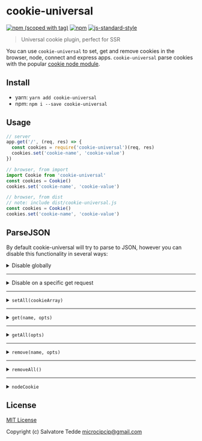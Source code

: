 # cookie-universal
[![npm (scoped with tag)](https://img.shields.io/npm/v/cookie-universal/latest.svg?style=flat-square)](https://npmjs.com/package/cookie-universal)
[![npm](https://img.shields.io/npm/dt/cookie-universal.svg?style=flat-square)](https://npmjs.com/package/cookie-universal)
[![js-standard-style](https://img.shields.io/badge/code_style-standard-brightgreen.svg?style=flat-square)](http://standardjs.com)

> Universal cookie plugin, perfect for SSR

You can use `cookie-universal` to set, get and remove cookies in the browser, node, connect and express apps.
`cookie-universal` parse cookies with the popular [cookie node module](https://github.com/jshttp/cookie).

## Install
- yarn: `yarn add cookie-universal`
- npm: `npm i --save cookie-universal`

## Usage

```js
// server
app.get('/', (req, res) => {
  const cookies = require('cookie-universal')(req, res)
  cookies.set('cookie-name', 'cookie-value')
})

// browser, from import
import Cookie from 'cookie-universal'
const cookies = Cookie()
cookies.set('cookie-name', 'cookie-value')

// browser, from dist
// note: include dist/cookie-universal.js
const cookies = Cookie()
cookies.set('cookie-name', 'cookie-value')
```

## ParseJSON

By default cookie-universal will try to parse to JSON, however you can disable this
functionality in several ways:

<details><summary>Disable globally</summary><p>
```js
// server
const parseJSON = false
app.get('/', (req, res) => {
  const cookies = require('cookie-universal')(req, res, parseJSON)
  cookies.set('cookie-name', 'cookie-value')
})

// browser, from import
import Cookie from 'cookie-universal'
const parseJSON = false
const cookies = Cookie(false, false, parseJSON)
cookies.set('cookie-name', 'cookie-value')
```
</p></details>

---

<details><summary>Disable locally on the fly</summary><p>
```js
// server
app.get('/', (req, res) => {
  const cookies = require('cookie-universal')(req, res)
  cookies.parseJSON = false
})

// browser, from import
import Cookie from 'cookie-universal'
const cookies = Cookie(false, false)
cookies.parseJSON = false
```
</p></details>

---

<details><summary>Disable on a specific get request</summary><p>
```js
// server
app.get('/', (req, res) => {
  const cookies = require('cookie-universal')(req, res)
  cookies.set('cookie-name', 'cookie-value')
  cookies.get('cookie-name', { parseJSON: false })
})

// browser, from import
import Cookie from 'cookie-universal'
const cookies = Cookie(false, false)
cookies.set('cookie-name', 'cookie-value')
cookies.get('cookie-name', { parseJSON: false })
```
</p></details>

## Api

<details><summary><code>set(name, value, opts)</code></summary><p>

- `name` (string): Cookie name to set.
- `value` (string|object): Cookie value.
- `opts` (object): Same as the [cookie node module](https://github.com/jshttp/cookie).
  - `path` (string): Specifies the value for the Path Set-Cookie attribute. By default, the path is considered the "default path".
  - `expires` (date): Specifies the Date object to be the value for the Expires Set-Cookie attribute.
  - `maxAge` (number): Specifies the number (in milliseconds) to be the value for the Max-Age Set-Cookie attribute.
  - `httpOnly` (boolean): Specifies the boolean value for the [HttpOnly Set-Cookie attribute][rfc-6265-5.2.6].
  - `domain` (string): specifies the value for the Domain Set-Cookie attribute.
  - `encode` (function): Specifies a function that will be used to encode a cookie's value.
  - `sameSite` (boolean|string): Specifies the value for the Path Set-Cookie attribute. By default, the path is considered the "default path".
  - `secure` (boolean): Specifies the boolean value for the Secure Set-Cookie attribute.

```js
const cookieValObject = { param1: 'value1', param2: 'value2' }

// server
app.get('/', (req, res) => {
  const cookies = require('cookie-universal')(req, res)
  cookies.set('cookie-name', 'cookie-value', {
    path: '/',
    maxAge: 60 * 60 * 24 * 7
  })
  cookies.set('cookie-name', cookieValObject, {
    path: '/',
    maxAge: 60 * 60 * 24 * 7
  })
})

// client
import Cookie from 'cookie-universal'
const cookies = Cookie()
cookies.set('cookie-name', 'cookie-value', {
  path: '/',
  maxAge: 60 * 60 * 24 * 7
})
cookies.set('cookie-name', cookieValObject, {
  path: '/',
  maxAge: 60 * 60 * 24 * 7
})
```
</p></details>

---

<details><summary><code>setAll(cookieArray)</code></summary><p>

- cookieArray (array)
  - `name` (string): Cookie name to set.
  - `value` (string|object): Cookie value.
  - `opts` (object): Same as the [cookie node module](https://github.com/jshttp/cookie).
    - `path` (string): Specifies the value for the Path Set-Cookie attribute. By default, the path is considered the "default path".
    - `expires` (date): Specifies the Date object to be the value for the Expires Set-Cookie attribute.
    - `maxAge` (number): Specifies the number (in milliseconds) to be the value for the Max-Age Set-Cookie attribute.
    - `httpOnly` (boolean): Specifies the boolean value for the [HttpOnly Set-Cookie attribute][rfc-6265-5.2.6].
    - `domain` (string): specifies the value for the Domain Set-Cookie attribute.
    - `encode` (function): Specifies a function that will be used to encode a cookie's value.
    - `sameSite` (boolean|string): Specifies the value for the Path Set-Cookie attribute. By default, the path is considered the "default path".
    - `secure` (boolean): Specifies the boolean value for the Secure Set-Cookie attribute.

```js
const options = {
  path: '/',
  maxAge: 60 * 60 * 24 * 7
}
const cookieList = [
  { name: 'cookie-name1', value: 'value1', opts: options },
  { name: 'cookie-name2', value: 'value2', opts: options },
  { name: 'cookie-name3', value: 'value3', opts: options },
  { name: 'cookie-name4', value: 'value4', opts: options }
]

// server
app.get('/', (req, res) => {
  const cookies = require('cookie-universal')(req, res)
  cookies.setAll(cookieList)
})

// client
import Cookie from 'cookie-universal'
const cookies = Cookie()
cookies.setAll(cookieList)
```
</p></details>

---

<details><summary><code>get(name, opts)</code></summary><p>

- `name` (string): Cookie name to get.
- `opts`
  - `fromRes` (boolean): Get cookies from res instead of req.
  - `parseJSON` (boolean): Parse json, true by default unless overridden globally or locally.

```js
// server
app.get('/', (req, res) => {
  const cookies = require('cookie-universal')(req, res)
  const cookieRes = cookies.get('cookie-name')
  const cookieRes = cookies.get('cookie-name', true) // get from res instead of req
  // returns the cookie value or undefined
})

// client
import Cookie from 'cookie-universal'
const cookies = Cookie()
const cookieRes = cookies.get('cookie-name')
// returns the cookie value or undefined
```
</p></details>

---

<details><summary><code>getAll(opts)</code></summary><p>

- `opts`
  - `fromRes` (boolean): Get cookies from res instead of req.

```js
// server
app.get('/', (req, res) => {
  const cookies = require('cookie-universal')(req, res)
  const cookiesRes = cookies.getAll()
  const cookiesRes = cookies.getAll(true) // get from res instead of req
  // returns all cookies or []
  [
    {
      "name": "cookie-1",
      "value": "value1"
    },
    {
      "name": "cookie-2",
      "value": "value2"
    }
  ]
})

// client
import Cookie from 'cookie-universal'
const cookies = Cookie()
const cookiesRes = cookies.getAll()
// returns all cookies or []
[
  {
    "name": "cookie-1",
    "value": "value1"
  },
  {
    "name": "cookie-2",
    "value": "value2"
  }
]
```
</p></details>

---

<details><summary><code>remove(name, opts)</code></summary><p>

- `name` (string): Cookie name to remove.
- `opts` (object): The only option available is path. Use it to remove the cookie from a specific location.

```js
// server
app.get('/', (req, res) => {
  const cookies = require('cookie-universal')(req, res)
  cookies.remove('cookie-name')
  cookies.remove('cookie-name', {
    // this will allow you to remove a cookie
    // from a different path
    path: '/my-path'
  })
})

// client
import Cookie from 'cookie-universal'
const cookies = Cookie()
cookies.remove('cookie-name')
```
</p></details>

---

<details><summary><code>removeAll()</code></summary><p>

```js
// note that removeAll does not currently allow you
// to remove cookies that have a
// path different from '/'

// server
app.get('/', (req, res) => {
  const cookies = require('cookie-universal')(req, res)
  cookies.removeAll()
})

// client
import Cookie from 'cookie-universal'
const cookies = Cookie()
cookies.removeAll()
```
</p></details>

---

<details><summary><code>nodeCookie</code></summary><p>

This property will expose the [cookie node module](https://github.com/jshttp/cookie) so you don't have to include it yourself.

```js

// server
app.get('/', (req, res) => {
  const cookies = require('cookie-universal')(req, res)
  const cookieRes = cookies.nodeCookie.parse('cookie-name', 'cookie-value')
  cookieRes['cookie-name'] // returns 'cookie-value'
})

// client
import Cookie from 'cookie-universal'
const cookies = Cookie()
const cookieRes = cookies.nodeCookie.parse('cookie-name', 'cookie-value')
cookieRes['cookie-name'] // returns 'cookie-value'
```
</p></details>


## License

[MIT License](./LICENSE)

Copyright (c) Salvatore Tedde <microcipcip@gmail.com>

